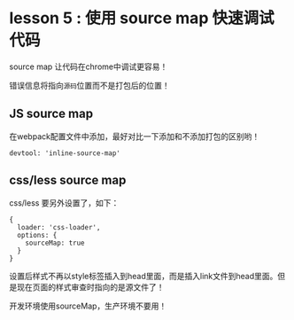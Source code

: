# lesson 5 : 使用 source map 快速调试代码

source map 让代码在chrome中调试更容易！

错误信息将指向`源码`位置而不是打包后的位置！

## JS source map

在webpack配置文件中添加，最好对比一下添加和不添加打包的区别哟！

```
devtool: 'inline-source-map'
```

## css/less source map

css/less 要另外设置了，如下：

```
{
  loader: 'css-loader',
  options: {
    sourceMap: true
  }
}
```
设置后样式不再以style标签插入到head里面，而是插入link文件到head里面。但是现在页面的样式审查时指向的是源文件了！

开发环境使用sourceMap，生产环境不要用！
